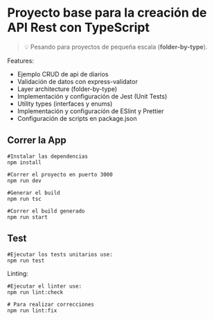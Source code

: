# Proyecto base para la creación de API Rest con TypeScript

> 💡 Pesando para proyectos de pequeña escala (**folder-by-type**).

Features:

- Ejemplo CRUD de api de diarios
- Validación de datos con express-validator
- Layer architecture (folder-by-type)
- Implementación y configuración de Jest (Unit Tests)
- Utility types (interfaces y enums)
- Implementación y configuración de ESlint y Prettier
- Configuración de scripts en package.json

## Correr la App

```
#Instalar las dependencias
npm install

#Correr el proyecto en puerto 3000
npm run dev

#Generar el build
npm run tsc

#Correr el build generado
npm run start
```

## Test

```
#Ejecutar los tests unitarios use:
npm run test
```

Linting:

```
#Ejecutar el linter use:
npm run lint:check

# Para realizar correcciones
npm run lint:fix
```